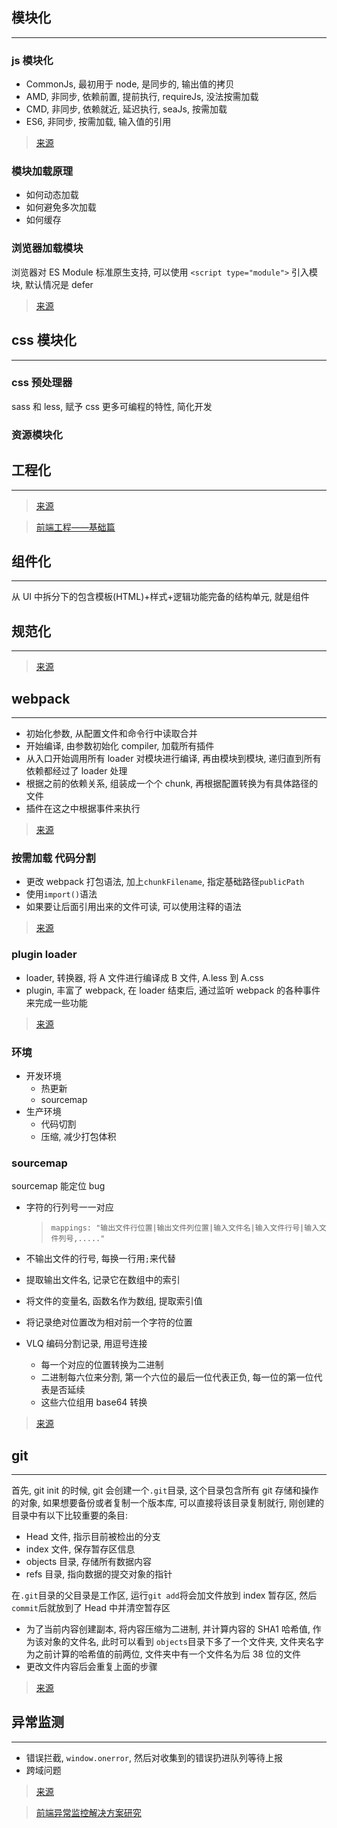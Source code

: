 ## 模块化

---

### js 模块化

- CommonJs, 最初用于 node, 是同步的, 输出值的拷贝
- AMD, 非同步, 依赖前置, 提前执行, requireJs, 没法按需加载
- CMD, 非同步, 依赖就近, 延迟执行, seaJs, 按需加载
- ES6, 非同步, 按需加载, 输入值的引用

> [来源](https://juejin.im/post/5b4420e7f265da0f4b7a7b27)

### 模块加载原理

- 如何动态加载
- 如何避免多次加载
- 如何缓存

### 浏览器加载模块

浏览器对 ES Module 标准原生支持, 可以使用 `<script type="module">` 引入模块, 默认情况是 defer

> [来源](https://juejin.im/post/5b430a4be51d451925627119)

## css 模块化

---

### css 预处理器

sass 和 less, 赋予 css 更多可编程的特性, 简化开发

### 资源模块化

## 工程化

---

> [来源](https://juejin.im/post/58ac334e8d6d810058c103e0)

> [前端工程——基础篇](https://github.com/fouber/blog/issues/10)

## 组件化

---

从 UI 中拆分下的包含模板(HTML)+样式+逻辑功能完备的结构单元, 就是组件

## 规范化

---

> [来源](https://www.zhihu.com/question/24558375)

## webpack

---

- 初始化参数, 从配置文件和命令行中读取合并
- 开始编译, 由参数初始化 compiler, 加载所有插件
- 从入口开始调用所有 loader 对模块进行编译, 再由模块到模块, 递归直到所有依赖都经过了 loader 处理
- 根据之前的依赖关系, 组装成一个个 chunk, 再根据配置转换为有具体路径的文件
- 插件在这之中根据事件来执行

> [来源](https://juejin.im/entry/5b0e3eba5188251534379615)

### 按需加载 代码分割

- 更改 webpack 打包语法, 加上`chunkFilename`, 指定基础路径`publicPath`
- 使用`import()`语法
- 如果要让后面引用出来的文件可读, 可以使用注释的语法

> [来源](https://juejin.im/post/5bf61082f265da616a474b5c)

### plugin loader

- loader, 转换器, 将 A 文件进行编译成 B 文件, A.less 到 A.css
- plugin, 丰富了 webpack, 在 loader 结束后, 通过监听 webpack 的各种事件来完成一些功能

> [来源](https://github.com/Advanced-Frontend/Daily-Interview-Question/issues/308)

### 环境

- 开发环境
  - 热更新
  - sourcemap
- 生产环境
  - 代码切割
  - 压缩, 减少打包体积

### sourcemap

sourcemap 能定位 bug

- 字符的行列号一一对应

  > `mappings: "输出文件行位置|输出文件列位置|输入文件名|输入文件行号|输入文件列号,....."`

- 不输出文件的行号, 每换一行用`;`来代替
- 提取输出文件名, 记录它在数组中的索引
- 将文件的变量名, 函数名作为数组, 提取索引值
- 将记录绝对位置改为相对前一个字符的位置
- VLQ 编码分割记录, 用逗号连接
  - 每一个对应的位置转换为二进制
  - 二进制每六位来分割, 第一个六位的最后一位代表正负, 每一位的第一位代表是否延续
  - 这些六位组用 base64 转换

> [来源](https://juejin.im/post/5d0790996fb9a07f0052dbbb)

## git

---

首先, git init 的时候, git 会创建一个`.git`目录, 这个目录包含所有 git 存储和操作的对象, 如果想要备份或者复制一个版本库, 可以直接将该目录复制就行, 刚创建的目录中有以下比较重要的条目:

- Head 文件, 指示目前被检出的分支
- index 文件, 保存暂存区信息
- objects 目录, 存储所有数据内容
- refs 目录, 指向数据的提交对象的指针

在`.git`目录的父目录是工作区, 运行`git add`将会加文件放到 index 暂存区, 然后`commit`后就放到了 Head 中并清空暂存区

- 为了当前内容创建副本, 将内容压缩为二进制, 并计算内容的 SHA1 哈希值, 作为该对象的文件名, 此时可以看到 `objects`目录下多了一个文件夹, 文件夹名字为之前计算的哈希值的前两位, 文件夹中有一个文件名为后 38 位的文件
- 更改文件内容后会重复上面的步骤

> [来源](http://www.ruanyifeng.com/blog/2018/10/git-internals.html)

## 异常监测

---

- 错误拦截, `window.onerror`, 然后对收集到的错误扔进队列等待上报
- 跨域问题

> [来源](https://zhuanlan.zhihu.com/p/26085642)

> [前端异常监控解决方案研究](https://cdc.tencent.com/2018/09/13/frontend-exception-monitor-research/)
